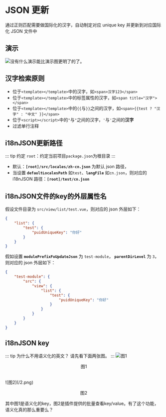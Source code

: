 # JSON 更新

通过正则匹配需要做国际化的汉字，自动制定对应 unique key 并更新到对应国际化 JSON 文件中

## 演示

![没有什么演示能比演示图更明了的了。](/update_i18n.gif)

## 汉字检索原则

- 位于`<template></template>`中的汉字，如`<span>汉字123</span>`
- 位于`<template></template>`中的标签属性的汉字，如`<span title="汉字"></span>`
- 位于`<template></template>`中的`{{`与`}}`之间的汉字，如`<span>{{test ? "汉字" : "中文" }}</span>`
- 位于`<script></script>`中的`"`与`"`之间的汉字，`'`与`'`之间的**汉字**
- 过滤单行注释

## i18nJSON更新路径

::: tip 约定
`root`：约定当前项目`package.json`为根目录
:::

- 默认：**`[root]/src/locales/zh-cn.json`** 为默认 json 路径，
- 当设置 **`defaultLocalesPath`** 如`test`、**`langFile`** 如`cn.json`，则对应的 i18nJSON 路径：**`[root]/test/cn.json`**

## i18nJSON文件的key的外层属性名

假设文件目录为 `src/view/list/test.vue`，则对应的 json 外层如下：

``` json
{
	"list": {
		"test": {
			"puidUniqueKey": "你好"
		}
	}
}
```

假如设置 **`modulePrefixFoUpdateJson`** 为 `test-module`， **`parentDirLevel`** 为 `3`，则对应的 json 外层如下：

``` json
{
	"test-module": {
		"src": {
			"view": {
				"list": {
					"test": {
						"puidUniqueKey": "你好"
					}
				}
			}
		}
	}
}
```

## i18nJSON key
::: tip 为什么不用语义化的英文？
请先看下面两张图。
:::
![图1](/1.png)
<p style="text-align:center">图1<p>
<br>
![图2](/2.png)
<p style="text-align:center">图2<p>
其中图1是语义化的key，图2是插件提供的批量查看key/value。有了这个功能，语义化真的那么重要么？


